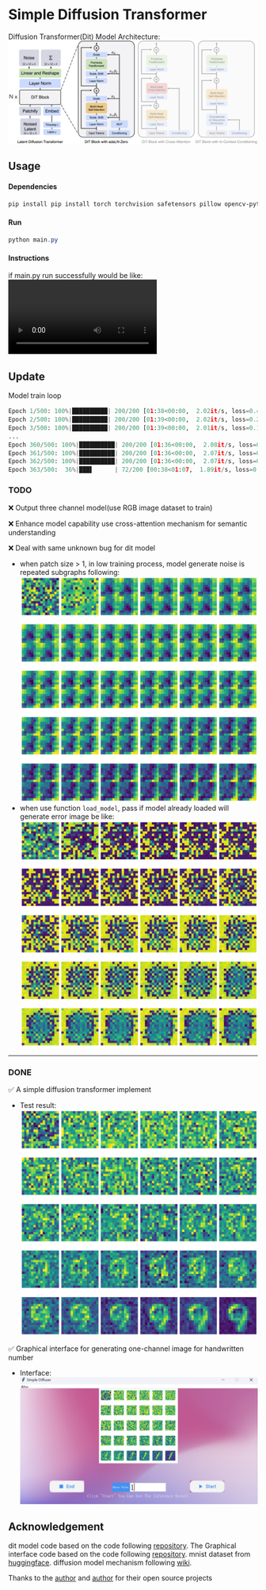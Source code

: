 # Simple Diffusion Transformer

Diffusion Transformer(Dit) Model Architecture:
![model](assets/Diffusion-Transformers.png)

## Usage

#### Dependencies
```bash
pip install pip install torch torchvision safetensors pillow opencv-python matplotlib
```

#### Run
```powershell
python main.py
```

#### Instructions
if main.py run successfully would be like:
<video controls src="outputs/tutorials.mp4" title="Title"></video>

## Update

Model train loop
```python
Epoch 1/500: 100%|██████████| 200/200 [01:38<00:00,  2.02it/s, loss=0.414]
Epoch 2/500: 100%|██████████| 200/200 [01:39<00:00,  2.02it/s, loss=0.201]
Epoch 3/500: 100%|██████████| 200/200 [01:39<00:00,  2.01it/s, loss=0.178]
...
Epoch 360/500: 100%|██████████| 200/200 [01:36<00:00,  2.08it/s, loss=0.0958]
Epoch 361/500: 100%|██████████| 200/200 [01:36<00:00,  2.07it/s, loss=0.0864]
Epoch 362/500: 100%|██████████| 200/200 [01:36<00:00,  2.07it/s, loss=0.0859]
Epoch 363/500:  36%|███▌      | 72/200 [00:38<01:07,  1.89it/s, loss=0.077]
```
### TODO
❌ Output three channel model(use RGB image dataset to train)

❌  Enhance model capability use cross-attention mechanism for semantic understanding

❌ Deal with same unknown bug for dit model
- when patch size > 1, in low training process, model generate noise is repeated subgraphs following:
![alt text](assets/model_gerate_noise.png)
- when use function `load_model`, pass if model already loaded will generate error image be like:
![alt text](assets/error.png)
---
### DONE
✅ A simple diffusion transformer implement
- Test result:
![alt text](outputs/9.png)

✅ Graphical interface for generating one-channel image for handwritten number
- Interface:
![alt text](outputs/layout.png)

## Acknowledgement
dit model code based on the code following [repository](https://github.com/owenliang/mnist-dits/tree/main). The Graphical interface code based on the code following [repository](https://github.com/mehmet-mert/FrameRecorder).   mnist dataset from [huggingface](https://huggingface.co/datasets/ylecun/mnist). diffusion model mechanism following [wiki](https://en.wikipedia.org/wiki/Diffusion_model).

Thanks to the [author](https://github.com/owenliang) and [author](https://github.com/mehmet-mert) for their open source projects